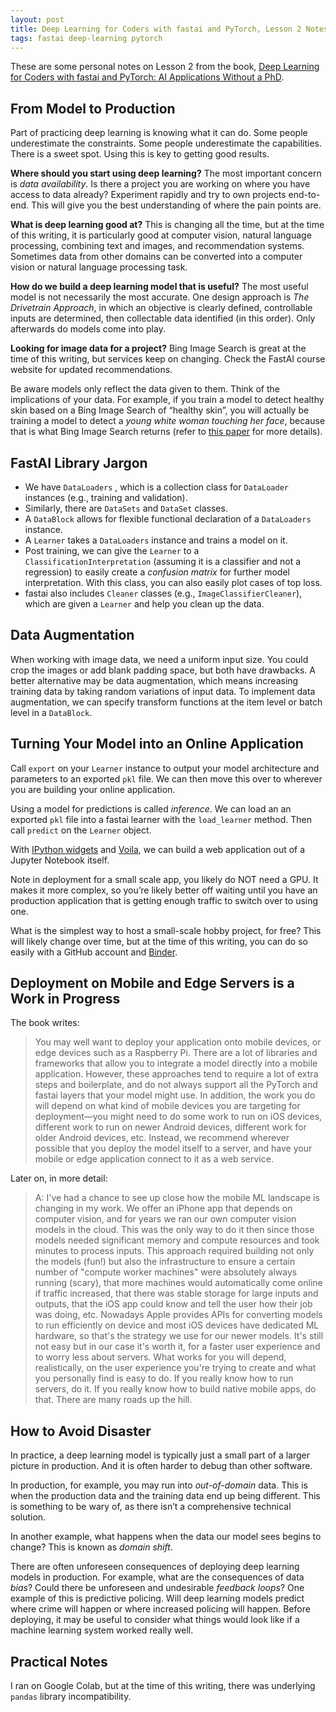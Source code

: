 ```yaml
---
layout: post
title: Deep Learning for Coders with fastai and PyTorch, Lesson 2 Notes
tags: fastai deep-learning pytorch
---
```


These are some personal notes on Lesson 2 from the book, [Deep Learning for Coders with fastai and PyTorch: AI Applications Without a PhD](https://www.amazon.com/Deep-Learning-Coders-fastai-PyTorch/dp/1492045527).

## From Model to Production

Part of practicing deep learning is knowing what it can do. Some
people underestimate the constraints. Some people underestimate the
capabilities. There is a sweet spot. Using this is key to getting good
results.

**Where should you start using deep learning?** The most important concern
is *data availability*. Is there a project you are working on where
you have access to data already? Experiment rapidly and try to own
projects end-to-end. This will give you the best understanding of
where the pain points are.

**What is deep learning good at?** This is changing all the time, but
at the time of this writing, it is particularly good at computer
vision, natural language processing, combining text and images, and
recommendation systems. Sometimes data from other domains can be
converted into a computer vision or natural language processing task.

**How do we build a deep learning model that is useful?** The most
useful model is not necessarily the most accurate. One design approach
is *The Drivetrain Approach*, in which an objective is clearly
defined, controllable inputs are determined, then collectable data
identified (in this order). Only afterwards do models come into play.

**Looking for image data for a project?** Bing Image Search is
great at the time of this writing, but services keep on
changing. Check the FastAI course website for updated recommendations.

Be aware models only reflect the data given to them. Think of the
implications of your data. For example, if you train a model to detect
healthy skin based on a Bing Image Search of “healthy skin”, you will
actually be training a model to detect a *young white woman touching
her face*, because that is what Bing Image Search returns (refer
to
[this paper](https://www.media.mit.edu/publications/actionable-auditing-investigating-the-impact-of-publicly-naming-biased-performance-results-of-commercial-ai-products/) for
more details).

## FastAI Library Jargon

* We have `DataLoaders` , which is a collection class for `DataLoader` instances (e.g., training and validation). 
* Similarly, there are `DataSets` and `DataSet` classes.
* A `DataBlock` allows for flexible functional declaration of a `DataLoaders` instance.
* A `Learner` takes a `DataLoaders` instance and trains a model on it.
* Post training, we can give the `Learner` to a  `ClassificationInterpretation`  (assuming it is a classifier and not a regression) to easily create a *confusion matrix* for further model interpretation. With this class, you can also easily plot cases of top loss.
* fastai also includes `Cleaner` classes (e.g., `ImageClassifierCleaner`), which are given a `Learner` and help you clean up the data.

## Data Augmentation

When working with image data, we need a uniform input size. You could
crop the images or add blank padding space, but both have drawbacks. A
better alternative may be data augmentation, which means increasing
training data by taking random variations of input data. To implement
data augmentation, we can specify transform functions at the item
level or batch level in a `DataBlock`.

## Turning Your Model into an Online Application

Call `export` on your `Learner` instance to output your model
architecture and parameters to an exported `pkl` file. We can then
move this over to wherever you are building your online application.

Using a model for predictions is called *inference*. We can load an an
exported `pkl` file into a fastai learner with the `load_learner`
method. Then call `predict` on the `Learner` object.

With [IPython widgets](https://ipywidgets.readthedocs.io/en/latest/)
and [Voila](https://voila.readthedocs.io/en/stable/using.html), we can
build a web application out of a Jupyter Notebook itself.

Note in deployment for a small scale app, you likely do NOT need a
GPU. It makes it more complex, so you’re likely better off waiting
until you have an production application that is getting enough
traffic to switch over to using one.

What is the simplest way to host a small-scale hobby project, for
free? This will likely change over time, but at the time of this
writing, you can do so easily with a GitHub account
and [Binder](https://mybinder.org/).

## Deployment on Mobile and Edge Servers is a Work in Progress

The book writes:

> You may well want to deploy your application onto mobile devices, or
> edge devices such as a Raspberry Pi. There are a lot of libraries
> and frameworks that allow you to integrate a model directly into a
> mobile application. However, these approaches tend to require a lot
> of extra steps and boilerplate, and do not always support all the
> PyTorch and fastai layers that your model might use. In addition,
> the work you do will depend on what kind of mobile devices you are
> targeting for deployment—you might need to do some work to run on
> iOS devices, different work to run on newer Android devices,
> different work for older Android devices, etc. Instead, we recommend
> wherever possible that you deploy the model itself to a server, and
> have your mobile or edge application connect to it as a web service.

Later on, in more detail:

> A: I've had a chance to see up close how the mobile ML landscape is
> changing in my work. We offer an iPhone app that depends on computer
> vision, and for years we ran our own computer vision models in the
> cloud. This was the only way to do it then since those models needed
> significant memory and compute resources and took minutes to process
> inputs. This approach required building not only the models (fun!)
> but also the infrastructure to ensure a certain number of "compute
> worker machines" were absolutely always running (scary), that more
> machines would automatically come online if traffic increased, that
> there was stable storage for large inputs and outputs, that the iOS
> app could know and tell the user how their job was doing,
> etc. Nowadays Apple provides APIs for converting models to run
> efficiently on device and most iOS devices have dedicated ML
> hardware, so that's the strategy we use for our newer models. It's
> still not easy but in our case it's worth it, for a faster user
> experience and to worry less about servers. What works for you will
> depend, realistically, on the user experience you're trying to
> create and what you personally find is easy to do. If you really
> know how to run servers, do it. If you really know how to build
> native mobile apps, do that. There are many roads up the hill.

## How to Avoid Disaster

In practice, a deep learning model is typically just a small part of a
larger picture in production. And it is often harder to debug than
other software.

In production, for example, you may run into *out-of-domain*
data. This is when the production data and the training data end up
being different. This is something to be wary of, as there isn’t a
comprehensive technical solution.

In another example, what happens when the data our model sees begins
to change? This is known as *domain shift*.

There are often unforeseen consequences of deploying deep learning
models in production. For example, what are the consequences of data
*bias*? Could there be unforeseen and undesirable *feedback loops*?
One example of this is predictive policing. Will deep learning models
predict where crime will happen or where increased policing will
happen. Before deploying, it may be useful to consider what things
would look like if a machine learning system worked really well.

## Practical Notes

I ran on Google Colab, but at the time of this writing, there was
underlying `pandas` library incompatibility.

